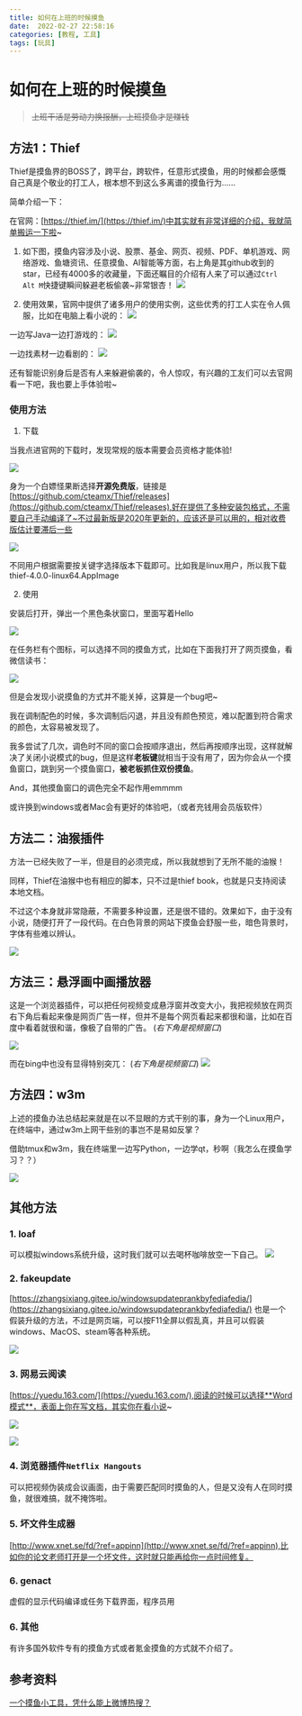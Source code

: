 ```yaml
---
title: 如何在上班的时候摸鱼
date:  2022-02-27 22:58:16
categories: [教程, 工具]
tags: [玩具]
---
```

# 如何在上班的时候摸鱼

> ~~上班干活是劳动力换报酬，上班摸鱼才是赚钱~~

## 方法1：Thief

Thief是摸鱼界的BOSS了，跨平台，跨软件，任意形式摸鱼，用的时候都会感慨自己真是个敬业的打工人，根本想不到这么多离谱的摸鱼行为......

简单介绍一下：

在官网：[https://thief.im/](https://thief.im/)中其实就有非常详细的介绍，我就简单搬运一下啦~

1. 如下图，摸鱼内容涉及小说、股票、基金、网页、视频、PDF、单机游戏、网络游戏、鱼塘资讯、任意摸鱼、AI智能等方面，右上角是其github收到的star，已经有4000多的收藏量，下面还瞩目的介绍有人来了可以通过`Ctrl Alt M`快捷键瞬间躲避老板偷袭~非常银杏！
![](https://gitee.com/mxdon/imgmdnice/raw/master/2022-2-27/1645937888482-image.png)

2. 使用效果，官网中提供了诸多用户的使用实例，这些优秀的打工人实在令人佩服，比如在电脑上看小说的：
![](https://assets.5a8.org/thief/web/static1/img/hd/1.jpg)

一边写Java一边打游戏的：
![](https://assets.5a8.org/thief/web/static1/img/hd/8.jpg)

一边找素材一边看剧的：
![](https://assets.5a8.org/thief/web/static1/img/hd/12.jpg)

还有智能识别身后是否有人来躲避偷袭的，令人惊叹，有兴趣的工友们可以去官网看一下吧，我也要上手体验啦~

### 使用方法
1. 下载

当我点进官网的下载时，发现常规的版本需要会员资格才能体验!

![](https://gitee.com/mxdon/imgmdnice/raw/master/2022-2-27/1645938704906-image.png)

身为一个白嫖怪果断选择**开源免费版**，链接是[https://github.com/cteamx/Thief/releases](https://github.com/cteamx/Thief/releases),好在提供了多种安装包格式，不需要自己手动编译了~不过最新版是2020年更新的，应该还是可以用的，相对收费版估计要滞后一些

![](https://gitee.com/mxdon/imgmdnice/raw/master/2022-2-27/1645939002107-image.png)

不同用户根据需要按关键字选择版本下载即可。比如我是linux用户，所以我下载thief-4.0.0-linux64.AppImage

2. 使用

安装后打开，弹出一个黑色条状窗口，里面写着Hello

![](https://gitee.com/mxdon/imgmdnice/raw/master/2022-2-27/1645946445368-image.png)

在任务栏有个图标，可以选择不同的摸鱼方式，比如在下面我打开了网页摸鱼，看微信读书：

![](https://gitee.com/mxdon/imgmdnice/raw/master/2022-2-27/1645946960276-image.png)

但是会发现小说摸鱼的方式并不能关掉，这算是一个bug吧~

我在调制配色的时候，多次调制后闪退，并且没有颜色预览，难以配置到符合需求的颜色，太容易被发现了。

我多尝试了几次，调色时不同的窗口会按顺序退出，然后再按顺序出现，这样就解决了关闭小说模式的bug，但是这样**老板键**就相当于没有用了，因为你会从一个摸鱼窗口，跳到另一个摸鱼窗口，**被老板抓住双份摸鱼**。

And，其他摸鱼窗口的调色完全不起作用emmmm

或许换到windows或者Mac会有更好的体验吧，（或者充钱用会员版软件）

## 方法二：油猴插件

方法一已经失败了一半，但是目的必须完成，所以我就想到了无所不能的油猴！

同样，Thief在油猴中也有相应的脚本，只不过是thief book，也就是只支持阅读本地文档。

不过这个本身就非常隐蔽，不需要多种设置，还是很不错的。效果如下，由于没有小说，随便打开了一段代码。在白色背景的网站下摸鱼会舒服一些，暗色背景时，字体有些难以辨认。

![](https://gitee.com/mxdon/imgmdnice/raw/master/2022-2-27/1645951116365-image.png)


## 方法三：悬浮画中画播放器

这是一个浏览器插件，可以把任何视频变成悬浮窗并改变大小，我把视频放在网页右下角后看起来像是网页广告一样，但并不是每个网页看起来都很和谐，比如在百度中看着就很和谐，像极了自带的广告。
(*右下角是视频窗口*)

![](https://gitee.com/mxdon/imgmdnice/raw/master/2022-2-27/1645951834307-image.png)

而在bing中也没有显得特别突兀：
(*右下角是视频窗口*)
![](https://gitee.com/mxdon/imgmdnice/raw/master/2022-2-27/1645951923296-image.png)

## 方法四：w3m

上述的摸鱼办法总结起来就是在以不显眼的方式干别的事，身为一个Linux用户，在终端中，通过w3m上网干些别的事岂不是易如反掌？

借助tmux和w3m，我在终端里一边写Python，一边学qt，秒啊（我怎么在摸鱼学习？？）

![](https://gitee.com/mxdon/imgmdnice/raw/master/2022-2-27/1645952268041-image.png)

## 其他方法

### 1. loaf
可以模拟windows系统升级，这时我们就可以去喝杯咖啡放空一下自己。
![](https://pic4.zhimg.com/80/v2-704e71f5a36032362cd88d7e5ebf043b_720w.jpg)

### 2. fakeupdate
[https://zhangsixiang.gitee.io/windowsupdateprankbyfediafedia/](https://zhangsixiang.gitee.io/windowsupdateprankbyfediafedia/)
也是一个假装升级的方法，不过是网页端，可以按F11全屏以假乱真，并且可以假装windows、MacOS、steam等各种系统。

![](https://gitee.com/mxdon/imgmdnice/raw/master/2022-2-27/1645952580357-image.png)

### 3. 网易云阅读
[https://yuedu.163.com/](https://yuedu.163.com/),阅读的时候可以选择**Word模式**，表面上你在写文档，其实你在看小说~

![](https://gitee.com/mxdon/imgmdnice/raw/master/2022-2-27/1645953967524-image.png)


![](https://gitee.com/mxdon/imgmdnice/raw/master/2022-2-27/1645954067621-image.png)

### 4. 浏览器插件`Netflix Hangouts`
可以把视频伪装成会议画面，由于需要匹配同时摸鱼的人，但是又没有人在同时摸鱼，就很难搞，就不掩饰啦。

### 5. 坏文件生成器
[http://www.xnet.se/fd/?ref=appinn](http://www.xnet.se/fd/?ref=appinn),比如你的论文老师打开是一个坏文件，这时就只能再给你一点时间修复。

### 6. genact

虚假的显示代码编译或任务下载界面，程序员用

### 6. 其他
有许多国外软件专有的摸鱼方式或者氪金摸鱼的方式就不介绍了。

## 参考资料

[一个摸鱼小工具，凭什么能上微博热搜？](https://mp.weixin.qq.com/s/vUyGpK15NcszcoAiPjweqw)



